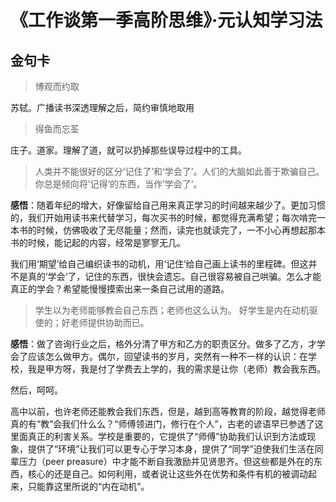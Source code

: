 # 《工作谈第一季高阶思维》·元认知学习法


## 金句卡

> 博观而约取

苏轼。广播读书深透理解之后，简约审慎地取用

> 得鱼而忘荃

庄子。道家。理解了道，就可以扔掉那些误导过程中的工具。

> 人类并不能很好的区分‘记住了’和‘学会了’。人们的大脑如此善于欺骗自己。你总是倾向将’记得‘的东西，当作’学会了‘。

**感悟**：随着年纪的增大，好像留给自己用来真正学习的时间越来越少了。更加习惯的，我们开始用读书来代替学习，每次买书的时候，都觉得充满希望；每次啃完一本书的时候，仿佛吸收了无尽能量；然而，读完也就读完了，一不小心再想起那本书的时候，能记起的内容，经常是寥寥无几。

我们用‘期望’给自己编织读书的动机，用‘记住’给自己画上读书的里程碑。但这并不是真的’学会‘了，记住的东西，很快会遗忘。自己很容易被自己哄骗。怎么才能真正的学会？希望能慢慢摸索出来一条自己试用的道路。

> 学生以为老师能够教会自己东西；老师也这么认为。
> 好学生是内在动机驱使的；好老师提供协助而已。

**感悟**：做了咨询行业之后，格外分清了甲方和乙方的职责区分。做多了乙方，才学会了应该怎么做甲方。偶尔，回望读书的岁月，突然有一种不一样的认识：在学校，我是甲方呀，我是付了学费去上学的，我的需求是让你（老师）教会我东西。

然后，呵呵。

高中以前，也许老师还能教会我们东西，但是，越到高等教育的阶段，越觉得老师真的有“教”会我们什么么？“师傅领进门，修行在个人”，古老的谚语早已参透了这里面真正的利害关系。学校是重要的，它提供了“师傅”协助我们认识到方法或现象，提供了“环境”让我们可以更专心于学习本身，提供了“同学”迫使我们生活在同辈压力（peer preasure）中才能不断自我激励并见贤思齐。但这些都是外在的东西，核心的还是自己。如何利用，或者说让这些外在优势和条件有机的被调动起来，只能靠这里所说的“内在动机”。


